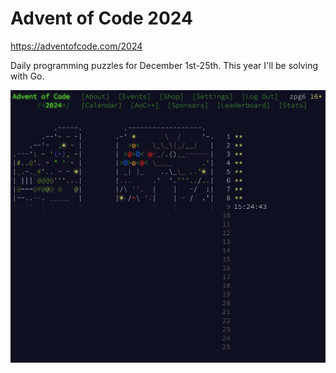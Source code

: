 # Advent of Code 2024

https://adventofcode.com/2024

Daily programming puzzles for December 1st-25th. This year I'll be solving with Go.

![Calendar](./calendar.png)